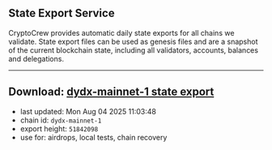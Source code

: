 ## State Export Service
CryptoCrew provides automatic daily state exports for all chains we validate. State export files can be used as genesis files and are a snapshot of the current blockchain state, including all validators, accounts, balances and delegations.

---
**Download: [dydx-mainnet-1 state export](https://dl-tyo.ccvalidators.com/SERVICE/dydx/dydx-mainnet-1_export_51842098.json)**
---

- last updated: Mon Aug 04 2025 11:03:48
- chain id: `dydx-mainnet-1`
- export height: `51842098`
- use for: airdrops, local tests, chain recovery
